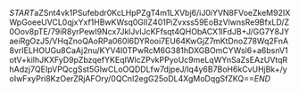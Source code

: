 $START$aZSnt4vk1PSufebdr0KcLHpPZgT4m1LXVbj6/iJ0iYVN8FVoeZkeM92IXWpGoeeUVCL0qjxYxf1HBwKWsq0GIIZ401PiZvxss59EoBzVlwnsRe9BfxLD/Z0Oov8pTE/79iR8yrPewI9Ncx7JklJvIJcKFfsqt4QHObACX1lFdJB+J/GG7Y8JYaeiRgOzJ5/VHqZnoQAoRPa060l6DYRooi7EU64KwGjZ7mKtDnoZ78Wq2FnA8vrIELHOUGu8CaAj2nu/KYV4I0TPwRcM6G381hDXGBOmCYWsl6+a6bsnV1otV+kilhJKXFyD9pZbzqefYKEqIWlcZPvkPPyoUc9meLqWYnSaZsEAzUVtqRhAdzj7QEIpVPQcgSst5GlwCLoOQDDLfw7djpeJ/Iq4y6B7BoH6kCvUHjBk+/yoIwFxyPri8KzOerZRjAFOry/0QCnl2egG25oDL4XgMoDqgSfZKQ==$END$